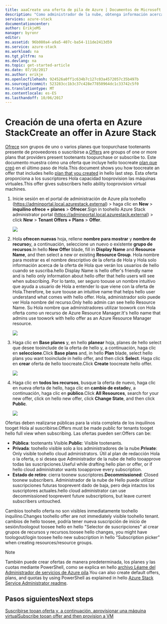 ```yaml
---
title: aaaCreate una oferta de pila de Azure | Documentos de Microsoft
description: "Como administrador de la nube, obtenga información acerca de cómo toocreate una oferta para los inquilinos en la pila de Azure."
services: azure-stack
documentationcenter: 
author: ErikjeMS
manager: byronr
editor: 
ms.assetid: 96b080a4-a9a5-407c-ba54-111de2413d59
ms.service: azure-stack
ms.workload: na
ms.tgt_pltfrm: na
ms.devlang: na
ms.topic: get-started-article
ms.date: 07/10/2017
ms.author: erikje
ms.openlocfilehash: 924526a0ff1c634b7c127c03a4572057c35b497b
ms.sourcegitcommit: 523283cc1b3c37c428e77850964dc1c33742c5f0
ms.translationtype: MT
ms.contentlocale: es-ES
ms.lasthandoff: 10/06/2017
---
```

# <a name="create-an-offer-in-azure-stack"></a><span data-ttu-id="d7285-103">Creación de una oferta en Azure Stack</span><span class="sxs-lookup"><span data-stu-id="d7285-103">Create an offer in Azure Stack</span></span>
<span data-ttu-id="d7285-104">[Ofrece](azure-stack-key-features.md) son grupos de uno o varios planes que toopurchase tootenants presente de proveedores o suscribirse a.</span><span class="sxs-lookup"><span data-stu-id="d7285-104">[Offers](azure-stack-key-features.md) are groups of one or more plans that providers present tootenants toopurchase or subscribe to.</span></span> <span data-ttu-id="d7285-105">Este documento muestra cómo una oferta que incluye hello toocreate [plan que creó](azure-stack-create-plan.md) en el último paso de Hola.</span><span class="sxs-lookup"><span data-stu-id="d7285-105">This document shows you how toocreate an offer that includes hello [plan that you created](azure-stack-create-plan.md) in hello last step.</span></span> <span data-ttu-id="d7285-106">Esta oferta proporciona a los suscriptores Hola capacidad tooprovision las máquinas virtuales.</span><span class="sxs-lookup"><span data-stu-id="d7285-106">This offer gives subscribers hello ability tooprovision virtual machines.</span></span>

1. <span data-ttu-id="d7285-107">Inicie sesión en el portal de administración de Azure pila toohello (https://adminportal.local.azurestack.external) > haga clic en **New** > **inquilino ofrece + planes**  >   **Ofrecer**.</span><span class="sxs-lookup"><span data-stu-id="d7285-107">Sign in toohello Azure Stack administrator portal (https://adminportal.local.azurestack.external) > click **New** > **Tenant Offers + Plans** > **Offer**.</span></span>

   ![](media/azure-stack-create-offer/image01.png)
2. <span data-ttu-id="d7285-108">Hola **ofrecen nuevas** hoja, rellene **nombre para mostrar** y **nombre de recurso**y, a continuación, seleccione un nuevo o existente **grupo de recursos**.</span><span class="sxs-lookup"><span data-stu-id="d7285-108">In hello **New Offer** blade, fill in **Display Name** and **Resource Name**, and then select a new or existing **Resource Group**.</span></span> <span data-ttu-id="d7285-109">Hola nombre para mostrar es el nombre descriptivo de la oferta de Hola y Hola solo información acerca de la oferta de Hola que verán los usuarios de hello cuando se suscriba.</span><span class="sxs-lookup"><span data-stu-id="d7285-109">hello Display Name is hello offer's friendly name and is hello only information about hello offer that hello users will see when subscribing.</span></span> <span data-ttu-id="d7285-110">Por lo tanto, ser seguro toouse un nombre intuitivo que ayuda a usuario de Hola a entender lo que viene con la oferta de Hola.</span><span class="sxs-lookup"><span data-stu-id="d7285-110">Therefore, be sure toouse an intuitive name that helps hello user understand what comes with hello offer.</span></span> <span data-ttu-id="d7285-111">Hola, administrador solo puede ver Hola nombre del recurso.</span><span class="sxs-lookup"><span data-stu-id="d7285-111">Only hello admin can see hello Resource Name.</span></span> <span data-ttu-id="d7285-112">Su Hola nombre que administradores utilizar toowork con Hola oferta como un recurso de Azure Resource Manager.</span><span class="sxs-lookup"><span data-stu-id="d7285-112">It's hello name that admins use toowork with hello offer as an Azure Resource Manager resource.</span></span>

   ![](media/azure-stack-create-offer/image01a.png)
3. <span data-ttu-id="d7285-113">Haga clic en **Base planes** y, en hello **planear** hoja, planes de hello select que desee tooinclude de la oferta de hello y, a continuación, haga clic en **seleccione**.</span><span class="sxs-lookup"><span data-stu-id="d7285-113">Click **Base plans** and, in hello **Plan** blade, select hello plans you want tooinclude in hello offer, and then click **Select**.</span></span> <span data-ttu-id="d7285-114">Haga clic en **crear** oferta de hello toocreate.</span><span class="sxs-lookup"><span data-stu-id="d7285-114">Click **Create** toocreate hello offer.</span></span>

   ![](media/azure-stack-create-offer/image02.png)
4. <span data-ttu-id="d7285-115">Haga clic en **todos los recursos**, busque la oferta de nuevo, haga clic en nueva oferta de hello, haga clic en **cambio de estado**y, a continuación, haga clic en **público**.</span><span class="sxs-lookup"><span data-stu-id="d7285-115">Click **All Resources**, search for your new offer, click on hello new offer, click **Change State**, and then click **Public**.</span></span>

   ![](media/azure-stack-create-offer/image03.png)

<span data-ttu-id="d7285-116">Ofertas deben realizarse públicas para la vista completa de los inquilinos tooget Hola al suscribirse.</span><span class="sxs-lookup"><span data-stu-id="d7285-116">Offers must be made public for tenants tooget hello full view when subscribing.</span></span> <span data-ttu-id="d7285-117">Las ofertas pueden ser:</span><span class="sxs-lookup"><span data-stu-id="d7285-117">Offers can be:</span></span>

* <span data-ttu-id="d7285-118">**Pública**: tootenants Visible.</span><span class="sxs-lookup"><span data-stu-id="d7285-118">**Public**: Visible tootenants.</span></span>
* <span data-ttu-id="d7285-119">**Privada**: toohello visible solo a los administradores de la nube.</span><span class="sxs-lookup"><span data-stu-id="d7285-119">**Private**: Only visible toohello cloud administrators.</span></span> <span data-ttu-id="d7285-120">Útil al plan de redacción Hola o la oferta, o si desea que Administrador de la nube de hello tooapprove todas las suscripciones.</span><span class="sxs-lookup"><span data-stu-id="d7285-120">Useful while drafting hello plan or offer, or if hello cloud administrator wants tooapprove every subscription.</span></span>
* <span data-ttu-id="d7285-121">**Estado de retiro**: cierra toonew suscriptores.</span><span class="sxs-lookup"><span data-stu-id="d7285-121">**Decommissioned**: Closed toonew subscribers.</span></span> <span data-ttu-id="d7285-122">Administrador de la nube de Hello puede utilizar suscripciones futuras tooprevent dado de baja, pero deja intactos los suscriptores actuales.</span><span class="sxs-lookup"><span data-stu-id="d7285-122">hello cloud administrator can use decommissioned tooprevent future subscriptions, but leave current subscribers untouched.</span></span>

<span data-ttu-id="d7285-123">Cambios toohello oferta no son visibles inmediatamente toohello inquilino.</span><span class="sxs-lookup"><span data-stu-id="d7285-123">Changes toohello offer are not immediately visible toohello tenant.</span></span> <span data-ttu-id="d7285-124">cambios de hello toosee, podría tener nueva suscripción de inicio de sesión/toologout toosee hello en hello "Selector de suscripciones" al crear grupos de recursos y recursos.</span><span class="sxs-lookup"><span data-stu-id="d7285-124">toosee hello changes, you might have toologout/login toosee hello new subscription in hello “Subscription picker” when creating resources/resource groups.</span></span>

> [!NOTE]
><span data-ttu-id="d7285-125">También puede crear ofertas de manera predeterminada, los planes y las cuotas mediante PowerShell, como se explica en hello [archivo Léame del Administrador de servicios de Azure pila](https://github.com/Azure/AzureStack-Tools/tree/master/ServiceAdmin).</span><span class="sxs-lookup"><span data-stu-id="d7285-125">You can also create default offers, plans, and quotas by using PowerShell as explained in hello [Azure Stack Service Administrator readme](https://github.com/Azure/AzureStack-Tools/tree/master/ServiceAdmin).</span></span>
>


## <a name="next-steps"></a><span data-ttu-id="d7285-126">Pasos siguientes</span><span class="sxs-lookup"><span data-stu-id="d7285-126">Next steps</span></span>
[<span data-ttu-id="d7285-127">Suscribirse tooan oferta y, a continuación, aprovisionar una máquina virtual</span><span class="sxs-lookup"><span data-stu-id="d7285-127">Subscribe tooan offer and then provision a VM</span></span>](azure-stack-subscribe-plan-provision-vm.md)
